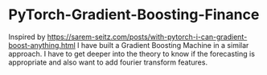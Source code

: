 # PyTorch-Gradient-Boosting-Finance
Inspired by https://sarem-seitz.com/posts/with-pytorch-i-can-gradient-boost-anything.html I have built a Gradient Boosting Machine in a similar approach. I have to get deeper into the theory to know if the forecasting is appropriate and also want to add fourier transform features.
